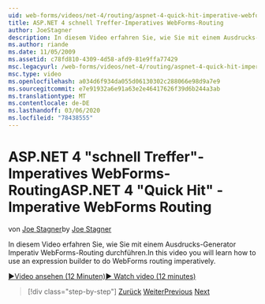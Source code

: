 ```yaml
---
uid: web-forms/videos/net-4/routing/aspnet-4-quick-hit-imperative-webforms-routing
title: ASP.NET 4 schnell Treffer-Imperatives WebForms-Routing
author: JoeStagner
description: In diesem Video erfahren Sie, wie Sie mit einem Ausdrucks-Generator Imperativ WebForms-Routing durchführen.
ms.author: riande
ms.date: 11/05/2009
ms.assetid: c78fd810-4309-4d58-afd9-81e9ffa77429
msc.legacyurl: /web-forms/videos/net-4/routing/aspnet-4-quick-hit-imperative-webforms-routing
msc.type: video
ms.openlocfilehash: a034d6f934da055d06130302c288066e98d9a7e9
ms.sourcegitcommit: e7e91932a6e91a63e2e46417626f39d6b244a3ab
ms.translationtype: MT
ms.contentlocale: de-DE
ms.lasthandoff: 03/06/2020
ms.locfileid: "78438555"
---
```

# <a name="aspnet-4-quick-hit---imperative-webforms-routing"></a><span data-ttu-id="888df-103">ASP.NET 4 "schnell Treffer"-Imperatives WebForms-Routing</span><span class="sxs-lookup"><span data-stu-id="888df-103">ASP.NET 4 "Quick Hit" - Imperative WebForms Routing</span></span>

<span data-ttu-id="888df-104">von [Joe Stagner](https://github.com/JoeStagner)</span><span class="sxs-lookup"><span data-stu-id="888df-104">by [Joe Stagner](https://github.com/JoeStagner)</span></span>

<span data-ttu-id="888df-105">In diesem Video erfahren Sie, wie Sie mit einem Ausdrucks-Generator Imperativ WebForms-Routing durchführen.</span><span class="sxs-lookup"><span data-stu-id="888df-105">In this video you will learn how to use an expression builder to do WebForms routing imperatively.</span></span> 

[<span data-ttu-id="888df-106">&#9654;Video ansehen (12 Minuten)</span><span class="sxs-lookup"><span data-stu-id="888df-106">&#9654; Watch video (12 minutes)</span></span>](https://channel9.msdn.com/Blogs/ASP-NET-Site-Videos/aspnet-4-quick-hit-imperative-webforms-routing)

> [!div class="step-by-step"]
> <span data-ttu-id="888df-107">[Zurück](aspnet-4-quick-hit-permanent-redirect.md)
> [Weiter](aspnet-4-quick-hit-declarative-webforms-routing.md)</span><span class="sxs-lookup"><span data-stu-id="888df-107">[Previous](aspnet-4-quick-hit-permanent-redirect.md)
[Next](aspnet-4-quick-hit-declarative-webforms-routing.md)</span></span>
